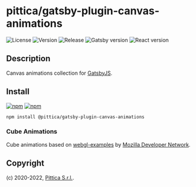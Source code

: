 # pittica/gatsby-plugin-canvas-animations

![License](https://img.shields.io/github/license/pittica/gatsby-plugin-canvas-animations)
![Version](https://img.shields.io/github/package-json/v/pittica/gatsby-plugin-canvas-animations)
![Release](https://img.shields.io/github/v/release/pittica/gatsby-plugin-canvas-animations)
![Gatsby version](https://img.shields.io/npm/dependency-version/@pittica/gatsby-plugin-canvas-animations/peer/gatsby)
![React version](https://img.shields.io/github/package-json/dependency-version/pittica/gatsby-plugin-canvas-animations/react)

## Description

Canvas animations collection for [GatsbyJS](https://www.gatsbyjs.org/).

## Install

[![npm](https://img.shields.io/npm/v/@pittica/gatsby-plugin-canvas-animations)](https://www.npmjs.com/package/@pittica/gatsby-plugin-canvas-animations)
[![npm](https://img.shields.io/npm/dm/@pittica/gatsby-plugin-canvas-animations)](https://www.npmjs.com/package/@pittica/gatsby-plugin-canvas-animations)

```shell
npm install @pittica/gatsby-plugin-canvas-animations
```

### Cube Animations

Cube animations based on [webgl-examples](https://github.com/mdn/webgl-examples) by [Mozilla Developer Network](https://github.com/mdn).

## Copyright

(c) 2020-2022, [Pittica S.r.l.](https://pittica.com).
